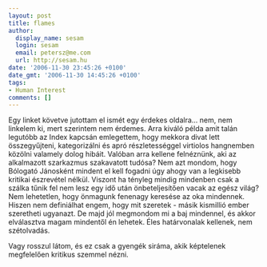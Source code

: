 ```yaml
---
layout: post
title: flames
author:
  display_name: sesam
  login: sesam
  email: petersz@me.com
  url: http://sesam.hu
date: '2006-11-30 23:45:26 +0100'
date_gmt: '2006-11-30 14:45:26 +0100'
tags:
- Human Interest
comments: []
---
```


Egy linket követve jutottam el ismét egy érdekes oldalra... nem, nem linkelem ki, mert szerintem nem érdemes. Arra kiváló példa amit talán legutóbb az Index kapcsán emlegettem, hogy mekkora divat lett összegyűjteni, kategorizálni és apró részletességgel virtiolos hangnemben közölni valamely dolog hibáit. Valóban arra kellene felnéznünk, aki az alkalmazott szarkazmus szakavatott tudósa? Nem azt mondom, hogy Bólogató Jánosként mindent el kell fogadni úgy ahogy van a legkisebb kritikai észrevétel nélkül. Viszont ha tényleg mindig mindenben csak a szálka tűnik fel nem lesz egy idő után önbeteljesítően vacak az egész világ? Nem lehetetlen, hogy önmagunk fenenagy keresése az oka mindennek. Hiszen nem definiálhat engem, hogy mit szeretek - másik kismillió ember szeretheti ugyanazt. De majd jól megmondom mi a baj mindennel, és akkor elválasztva magam mindentől én lehetek. Éles határvonalak kellenek, nem szétolvadás.

Vagy rosszul látom, és ez csak a gyengék siráma, akik képtelenek megfelelően kritikus szemmel nézni.
